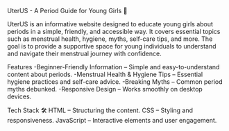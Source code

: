 UterUS - A Period Guide for Young Girls 🌸

UterUS is an informative website designed to educate young girls about periods in a simple, friendly, and accessible way. It covers essential topics such as menstrual health, hygiene, myths, self-care tips, and more. The goal is to provide a supportive space for young individuals to understand and navigate their menstrual journey with confidence.

Features 
-Beginner-Friendly Information – Simple and easy-to-understand content about periods.
-Menstrual Health & Hygiene Tips – Essential hygiene practices and self-care advice.
-Breaking Myths – Common period myths debunked.
-Responsive Design – Works smoothly on desktop devices.

Tech Stack 🛠
HTML – Structuring the content.
CSS – Styling and responsiveness.
JavaScript – Interactive elements and user engagement.
